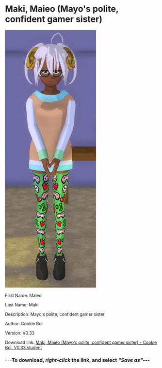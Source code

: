 # Maki, Maieo (Mayo's polite, confident gamer sister)

<img src = "https://raw.githubusercontent.com/Arbiter1223/Daigaku-Gurashi-Custom-Students/master/Students/Files/Maki%2C%20Maieo%20(Mayo's%20polite%2C%20confident%20gamer%20sister).png">

First Name: Maieo

Last Name: Maki

Description: Mayo's polite, confident gamer sister

Author: Cookie Boi

Version: V0.33

Download link: <a href="https://raw.githubusercontent.com/Arbiter1223/Daigaku-Gurashi-Custom-Students/master/Students/Files/Maki%2C%20Maieo%20(Mayo's%20polite%2C%20confident%20gamer%20sister)%20-%20Cookie%20Boi%2C%20V0.33.student">Maki, Maieo (Mayo's polite, confident gamer sister) - Cookie Boi, V0.33.student</a>

### ---**To download, _right-click_ the link, and select _"Save as"_**---
